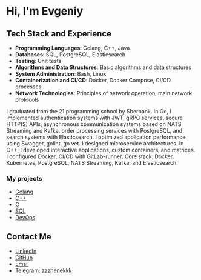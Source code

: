 # Hi, I'm Evgeniy

## Tech Stack and Experience

- **Programming Languages**: Golang, C++, Java
- **Databases**: SQL, PostgreSQL, Elasticsearch
- **Testing**: Unit tests
- **Algorithms and Data Structures**: Basic algorithms and data structures
- **System Administration**: Bash, Linux
- **Containerization and CI/CD**: Docker, Docker Compose, CI/CD processes
- **Network Technologies**: Principles of network operation, main network protocols

I graduated from the 21 programming school by Sberbank. In Go, I implemented authentication systems with JWT, gRPC services, secure HTTP(S) APIs, asynchronous communication systems based on NATS Streaming and Kafka, order processing services with PostgreSQL, and search systems with Elasticsearch. I optimized application performance using Swagger, golint, go vet. I designed microservice architectures. In C++, I developed interactive applications, custom containers, and matrices. I configured Docker, CI/CD with GitLab-runner. Core stack: Docker, Kubernetes, PostgreSQL, NATS Streaming, Kafka, and Elasticsearch.

### My projects

- [Golang](https://github.com/search?q=user%3Azzzhenekkk+topic%3Agolang&type=repositories)
- [C++](https://github.com/search?q=user%3Azzzhenekkk+topic%3Acpp&type=repositories)
- [C](https://github.com/search?q=user%3Azzzhenekkk+topic%3Ac&type=repositories)
- [SQL](https://github.com/search?q=user%3Azzzhenekkk+topic%3Asql&type=repositories)
- [DevOps](https://github.com/search?q=user%3Azzzhenekkk+topic%3Adevops&type=repositories)

## Contact Me

- [LinkedIn](your_linkedin_profile)
- [GitHub](https://github.com/zzzhenekkk)
- [Email](mailto:89057242425@mail.ru)
- Telegram: [zzzhenekkk](https://t.me/zzzhenekkk)
